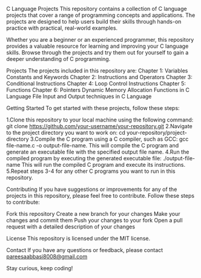 C Language Projects
This repository contains a collection of C language projects that cover a range of programming concepts and applications. The projects are designed to help users build their skills through hands-on practice with practical, real-world examples.

Whether you are a beginner or an experienced programmer, this repository provides a valuable resource for learning and improving your C language skills. Browse through the projects and try them out for yourself to gain a deeper understanding of C programming.

Projects
The projects included in this repository are:
Chapter 1: Variables Constants and Keywords 
Chapter 2:  Instructions and Operators 
Chapter 3: Conditional Instructions 
Chapter 4: Loop Control Instructions 
Chapter 5: Functions 
Chapter 6: Pointers 
Dynamic Memory Allocation Functions in C Language
File Input and Output techniques in C Language


Getting Started
To get started with these projects, follow these steps:

1.Clone this repository to your local machine using the following command: git clone https://github.com/your-username/your-repository.git
2.Navigate to the project directory you want to work on: cd your-repository/project-directory
3.Compile the C program using a C compiler, such as GCC: gcc file-name.c -o output-file-name. This will compile the C program and generate an executable file with the specified output file name.
4.Run the compiled program by executing the generated executable file: ./output-file-name
This will run the compiled C program and execute its instructions.
5.Repeat steps 3-4 for any other C programs you want to run in this repository.


Contributing
If you have suggestions or improvements for any of the projects in this repository, please feel free to contribute. Follow these steps to contribute:

Fork this repository
Create a new branch for your changes
Make your changes and commit them
Push your changes to your fork
Open a pull request with a detailed description of your changes

License
This repository is licensed under the MIT license.

Contact
If you have any questions or feedback, please contact pareesaabbasi8008@gmail.com

Stay curious, keep coding!
